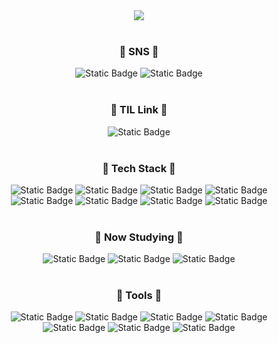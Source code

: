<div align="center">
<img src="https://capsule-render.vercel.app/api?type=soft&color=ffeea8&height=200&section=header&text=lemonpie&desc=welcome%20to%20my%20github&fontSize=70&fontColor=ffffff&fontAlignY=45&&descSize=30&&descAlign=50&descAlignY=70&animation=twinkling">
</div>
<br>
<h3 align="center">🍋 SNS 🍋</h3>
<div align="center">
<img alt="Static Badge" src="https://img.shields.io/badge/-Instagram-%23E4405F?style=for-the-badge&logo=instagram&logoColor=white&link=https%3A%2F%2Fwww.instagram.com%2Fbluawr%2F">
<img alt="Static Badge" src="https://img.shields.io/badge/-Naver%20blog-%2303C75A?style=for-the-badge&logo=naver&logoColor=white&link=https%3A%2F%2Fblog.naver.com%2Flofi0613">
</div>
<br>
<h3 align="center">🍋 TIL Link 🍋</h3>
<div align="center">
<img alt="Static Badge" src="https://img.shields.io/badge/-Tistory-%23000000?style=for-the-badge&logo=tistory&logoColor=white&link=https%3A%2F%2Flemonpie313.tistory.com%2Fcategory%2FTIL">
</div>
<br>
<h3 align="center">🍋 Tech Stack 🍋</h3>
<div align="center">
<img alt="Static Badge" src="https://img.shields.io/badge/-Javascript-%23F7DF1E?style=flat-square&logo=javascript&logoColor=white">
<img alt="Static Badge" src="https://img.shields.io/badge/-HTML5-%23E34F26?style=flat-square&logo=html5&logoColor=white">
<img alt="Static Badge" src="https://img.shields.io/badge/-CSS3-%231572B6?style=flat-square&logo=css3&logoColor=white">
<img alt="Static Badge" src="https://img.shields.io/badge/-Python-%233776AB?style=flat-square&logo=python&logoColor=white">
<br>
<img alt="Static Badge" src="https://img.shields.io/badge/-C%2B%2B-%2300599C?style=flat-square&logo=cplusplus&logoColor=white">
<img alt="Static Badge" src="https://img.shields.io/badge/-Node.js-%235FA04E?style=flat-square&logo=nodedotjs&logoColor=white">
<img alt="Static Badge" src="https://img.shields.io/badge/-Jquery-%230769AD?style=flat-square&logo=jquery&logoColor=white">
<img alt="Static Badge" src="https://img.shields.io/badge/-MySQL-%234479A1?style=flat-square&logo=mysql&logoColor=white">
</div>
<br>
<h3 align="center">🍋 Now Studying 🍋</h3>
<div align="center">
<img alt="Static Badge" src="https://img.shields.io/badge/-Typescript-%233178C6?style=flat-square&logo=typescript&logoColor=white">
<img alt="Static Badge" src="https://img.shields.io/badge/-Nest.js-%23E0234E?style=flat-square&logo=nestjs&logoColor=white">
<img alt="Static Badge" src="https://img.shields.io/badge/-typeORM-%23FE0803?style=flat-square&logo=typeorm&logoColor=white">
</div>
<br>
<h3 align="center">🍋 Tools 🍋</h3>
<div align="center">
<img alt="Static Badge" src="https://img.shields.io/badge/-Git-%23F05032?style=flat-square&logo=git&logoColor=white">
<img alt="Static Badge" src="https://img.shields.io/badge/-Github-%23181717?style=flat-square&logo=github&logoColor=white">
<img alt="Static Badge" src="https://img.shields.io/badge/-Slack-%234A154B?style=flat-square&logo=slack&logoColor=white">
<img alt="Static Badge" src="https://img.shields.io/badge/-Discord-%235865F2?style=flat-square&logo=discord&logoColor=white">
<br>
<img alt="Static Badge" src="https://img.shields.io/badge/-Notion-%23000000?style=flat-square&logo=notion&logoColor=white">
<img alt="Static Badge" src="https://img.shields.io/badge/-Vscode-%23007ACC?style=flat-square&logo=visualstudiocode&logoColor=white">
<img alt="Static Badge" src="https://img.shields.io/badge/-DBeaver-%23382923?style=flat-square&logo=dbeaver&logoColor=white">
</div>


